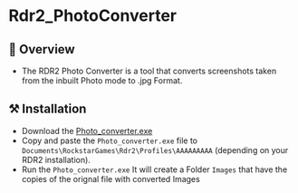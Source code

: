 # Rdr2_PhotoConverter

## 💎 Overview
- The RDR2 Photo Converter is a tool that converts screenshots taken from the inbuilt Photo mode to .jpg Format.

## ⚒️ Installation
- Download the [Photo_converter.exe]()
- Copy and paste the `Photo_converter.exe` file to `Documents\RockstarGames\Rdr2\Profiles\AAAAAAAAA` (depending on your RDR2 installation).
- Run the `Photo_converter.exe` It will create a Folder `Images` that have the copies of the orignal file with converted Images

